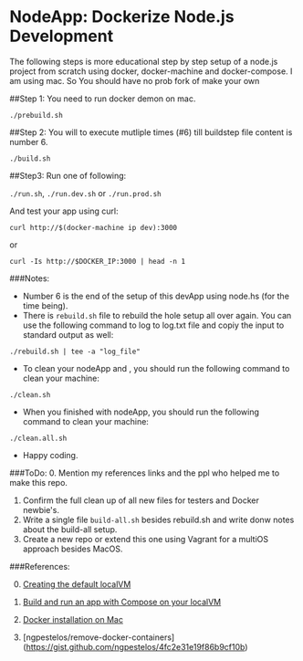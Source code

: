 # NodeApp: Dockerize Node.js Development

The following steps is more educational step by step setup of a node.js project from scratch using docker, docker-machine and docker-compose. I am using mac. So You should have no prob fork of make your own 

##Step 1: 
You need to run docker demon on mac.

```
./prebuild.sh
```

##Step 2: 
You will to execute mutliple times (#6) till buildstep file content is number 6. 

```
./build.sh
```

##Step3:
Run one of following:

`./run.sh`, `./run.dev.sh` or `./run.prod.sh`

And test your app using curl:
```
curl http://$(docker-machine ip dev):3000 
```
or
```
curl -Is http://$DOCKER_IP:3000 | head -n 1
```

###Notes: 
* Number 6 is the end of the setup of this devApp using node.hs (for the time being). 
* There is `rebuild.sh` file to rebuild the hole setup all over again. You can use the following command to log to log.txt file and copiy the input to standard output as well:

```
./rebuild.sh | tee -a "log_file"
```

- To clean your nodeApp and , you should run the following command to clean your machine:

```
./clean.sh
```
* When you finished with nodeApp, you should run the following command to clean your machine:

```
./clean.all.sh
```

* Happy coding.

###ToDo:
0. Mention my references links and the ppl who helped me to make this repo.
1. Confirm the full clean up of all new files for testers and Docker newbie's. 
2. Write a single file `build-all.sh` besides rebuild.sh and write donw notes about the build-all setup. 
3. Create a new repo or extend this one using Vagrant for a multiOS approach besides MacOS.

###References:

0. [Creating the default localVM](https://docs.docker.com/machine/get-started/)

1. [Build and run an app with Compose on your localVM](https://docs.docker.com/compose/gettingstarted/)

2. [Docker installation on Mac](https://docs.docker.com/engine/installation/mac/)

3. [ngpestelos/remove-docker-containers] (https://gist.github.com/ngpestelos/4fc2e31e19f86b9cf10b)
